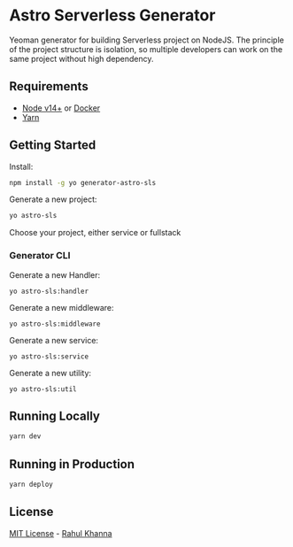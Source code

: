 
# Astro Serverless Generator

Yeoman generator for building Serverless project on NodeJS.
The principle of the project structure is isolation, so multiple developers can work on the same project without high dependency.

## Requirements

 - [Node v14+](https://nodejs.org/en/download/current/) or [Docker](https://www.docker.com/)
 - [Yarn](https://yarnpkg.com/en/docs/install)

## Getting Started

Install:
```bash
npm install -g yo generator-astro-sls
```

Generate a new project:

```bash
yo astro-sls
```
Choose your project, either service or fullstack

### Generator CLI

Generate a new Handler:

```
yo astro-sls:handler
```

Generate a new middleware:

```
yo astro-sls:middleware
```

Generate a new service:

```
yo astro-sls:service
```

Generate a new utility:

```
yo astro-sls:util
```

## Running Locally

```bash
yarn dev
```

## Running in Production

```bash
yarn deploy
```

## License

[MIT License](README.md) - [Rahul Khanna](https://github.com/khanna91)
